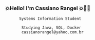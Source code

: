 ### 💥Hello! I'm Cassiano Rangel 💥🎸🎸

          Systems Information Student
       
           Studying Java, SQL, Docker
           cassianorangel@yahoo.com.br
 
  
